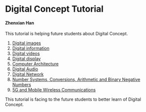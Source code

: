 # Digital Concept Tutorial
#### Zhenxian Han

This tutorial is helping future students about Digital Concept.
1. [Digital images]()
2. [Digital information]()
3. [Digital videos]()
4. [Digital display]()
5. [Computer Architecture]()
6. [Digital Audio]()
7. [Digital Network]()
8. [Number Systems, Conversions, Arithmetic and Binary Negative Numbers]()
9. [5G and Mobile Wireless Communications]()

This tutorial is facing to the future students to better learn of Digital Concept.

